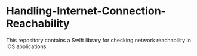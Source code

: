 # Handling-Internet-Connection-Reachability
This repository contains a Swift library for checking network reachability in iOS applications. 

